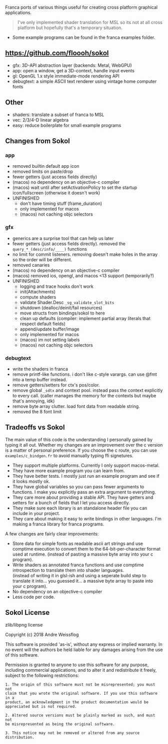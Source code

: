 Franca ports of various things useful for creating cross platform graphical applications. 

> I've only implemented shader translation for MSL so its not at all cross platform but hopefully that's a temporary situation. 

- Some example programs can be found in the franca examples folder. 

## https://github.com/floooh/sokol

- gfx: 3D-API abstraction layer (backends: Metal, WebGPU)
- app: open a window, get a 3D-context, handle input events
- gl: OpenGL 1.x style immediate-mode rendering API
- debugtext: a simple ASCII text renderer using vintage home computer fonts

## Other

- shaders: translate a subset of franca to MSL
- vec: 2/3/4-D linear algebra
- easy: reduce boilerplate for small example programs

## Changes from Sokol

### app

- removed builtin default app icon
- removed limits on paste/drop
- fewer getters (just access fields directly)
- (macos) no dependency on an objective-c compiler
- (macos) wait until after setActivationPolicy to set the startup icon/fullscreen (otherwise it doesn't work)
- UNFINISHED
  - don't have timing stuff (frame_duration)
  - only implemented for macos
  - (macos) not caching objc selectors

### gfx

- generics are a surprise tool that can help us later
- fewer getters (just access fields directly). removed the `query_*_(desc/info/____)` functions
- no limit for commit listeners. removing doesn't make holes in the array 
  so the order will be different. 
- removed canaries
- (macos) no dependency on an objective-c compiler
- (macos) removed ios, opengl, and macos <13 support (temporarily?)
- UNFINISHED
  - logging and trace hooks don't work
  - init(Attachments) 
  - compute shaders
  - validate Shader.Desc `_sg_validate_slot_bits`
  - shutdown (dealloc/deinit/fail resources)
  - move structs from bindings/sokol to here
  - clean up defaults (compiler: implement partial array literals that respect default fields)
  - append/update buffer/image
  - only implemented for macos
  - (macos) im not setting labels
  - (macos) not caching objc selectors

### debugtext

- write the shaders in franca 
- remove printf-like functions. i don't like c-style varargs. can use @fmt into a temp buffer instead.
- remove getters/setters for ctx's pos/color.
- remove global `_sdtx` and context pool. instead pass the context explicitly to every call. 
  (caller manages the memory for the contexts but maybe that's annoying, idk)
- remove byte array clutter. load font data from readable string. 
- removed the 8 font limit

## Tradeoffs vs Sokol

The main value of this code is the understanding I personally gained by typing it all out. 
Whether my changes are an improvement over the c version is a matter of personal preference. 
If you choose the c route, you can use `examples/c_bindgen.fr` to avoid manually typing ffi signetures. 

- They support multiple platforms. Currently I only support macos-metal. 
- They have more example program you can learn from. 
- They have better tests. I mostly just run an example program and see if it looks mostly ok. 
- They have global variables so you can pass fewer arguments to functions. I make you explicitly pass an extra argument to everything. 
- They care more about providing a stable API. They have getters and setters for a bunch of fields that I let you access directly. 
- They make sure each library is an standalone header file you can include in your project. 
- They care about making it easy to write bindings in other languages. I'm making a franca library for franca programs. 

A few changes are fairly clear improvements:

- Store data for simple fonts as readable ascii art strings and use comptime execution to convert them to the 64-bit-per-character format used at runtime. 
  (instead of pasting a massive byte array into your c program).
- Write shaders as annotated franca functions and use comptime introspection to translate them into shader languages.  
  (instead of writing it in glsl-ish and using a seperate build step to translate it into... you guessed it... a massive byte array to paste into your c program).
- No dependency on an objective-c compiler
- Less code per code. 

## Sokol License 

zlib/libpng license

Copyright (c) 2018 Andre Weissflog

This software is provided 'as-is', without any express or implied warranty.
In no event will the authors be held liable for any damages arising from the
use of this software.

Permission is granted to anyone to use this software for any purpose,
including commercial applications, and to alter it and redistribute it
freely, subject to the following restrictions:

    1. The origin of this software must not be misrepresented; you must not
    claim that you wrote the original software. If you use this software in a
    product, an acknowledgment in the product documentation would be
    appreciated but is not required.

    2. Altered source versions must be plainly marked as such, and must not
    be misrepresented as being the original software.

    3. This notice may not be removed or altered from any source
    distribution.